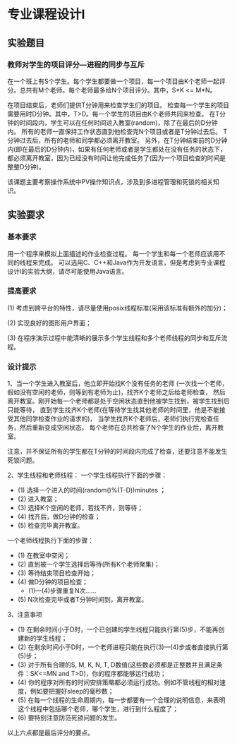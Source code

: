 # 专业课程设计I

## 实验题目
### 教师对学生的项目评分—进程的同步与互斥

在一个班上有S个学生。每个学生都要做一个项目，每一个项目由K个老师一起评分。总共有M个老师。每个老师最多给N个项目评分。其中，S\*K <= M*N。

在项目结束后，老师们提供T分钟用来检查学生们的项目。
检查每一个学生的项目需要用时D分钟。其中，T>D。每一个学生的项目由K个老师共同来检查。
在T分钟的时间段内，学生可以在任何时间进入教室(random)，除了在最后的D分钟内。
所有的老师一直保持工作状态直到他检查完N个项目或者是T分钟过去后。
T分钟过去后，所有的老师和同学都必须离开教室。
另外，在T分钟结束前的D分钟内(即在最后的D分钟内)，如果有任何老师或者是学生都处在没有任务的状态下，
都必须离开教室，因为已经没有时间让他完成任务了(因为一个项目检查的时间是整整D分钟)。

该课题主要考察操作系统中PV操作知识点，涉及到多进程管理和死锁的相关知识。


## 实验要求
### 基本要求
用一个程序来模拟上面描述的作业检查过程。
每一个学生和每一个老师应该用不同的线程来完成。
可以选用C、C++和Java作为开发语言，但是考虑到专业课程设计I的实验大纲，请尽可能使用Java语言。

### 提高要求
(1) 考虑到跨平台的特性，请尽量使用posix线程标准(采用该标准有额外的加分)；

(2) 实现良好的图形用户界面；

(3) 在程序演示过程中能清晰的展示多个学生线程和多个老师线程的同步和互斥流程。

### 设计提示
1、当一个学生进入教室后，他立即开始找K个没有任务的老师
(一次找一个老师，假如没有空闲的老师，则等到有老师为止)，找齐K个老师之后给老师检查，
然后离开教室。刚开始每一个老师都是处于空闲状态直到他被学生找到，被学生找到后只能等待，
直到学生找齐K个老师(在等待学生找其他老师的时间里，他是不能接受其他同学检查作业的请求的)，
当学生找齐K个老师后，老师们执行完检查任务，然后重新变成空闲状态。
每个老师在总共检查了N个学生的作业后，离开教室。

注意，并不保证所有的学生都在T分钟的时间段内完成了检查，还要注意不能发生死锁问题。

2、学生线程和老师线程：
  一个学生线程执行下面的步骤：
  * (1) 选择一个进入的时间(random()%(T-D))minutes ；
  * (2) 进入教室；
  * (3) 选择K个空闲的老师，若找不齐，则等待；
  * (4) 找齐后，做D分钟的检查；
  * (5) 检查完毕离开教室。
  
  一个老师线程执行下面的步骤：
  * (1) 在教室中空闲；
  * (2) 直到被一个学生选择后等待(所有K个老师聚集)；
  * (3) 等待结束项目检查开始；
  * (4) 做D分钟的项目检查；
       * (1)—(4)步骤重复N次……
  * (5) N次检查完毕或者T分钟时间到，离开教室。

3、注意事项
* (1) 在剩余时间小于D时，一个已创建的学生线程只能执行第(5)步，不能再创建新的学生线程；
* (2) 在剩余时间小于D时，一个老师进程只能在执行(3)—(4)步或者直接执行第(5)步；
* (3) 对于所有合理的S, M, K, N, T, D数值(这些数必须都是正整数并且满足条件：S*K<=M*N and T>D)，你的程序都能够运行成功；
* (4) 你的程序对所有的时间安排策略都必须运行成功。例如不管线程的相对速度，例如要把握好sleep的毫秒数；
* (5) 在每一个线程的生命周期内，每一步都要有一个合理的说明信息，来表明这个线程中包括哪个老师，哪个学生，进行到什么程度了；
* (6) 要特别注意防范死锁问题的发生。

以上六点都是最后评分的要点。





